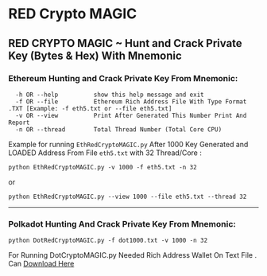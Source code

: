 # RED Crypto MAGIC
## RED CRYPTO MAGIC ~ Hunt and Crack Private Key (Bytes & Hex) With Mnemonic


### Ethereum Hunting and Crack Private Key From Mnemonic:
```
  -h OR --help          show this help message and exit
  -f OR --file          Ethereum Rich Address File With Type Format .TXT [Example: -f eth5.txt or --file eth5.txt]
  -v OR --view          Print After Generated This Number Print And Report
  -n OR --thread        Total Thread Number (Total Core CPU)
```
Example for running `EthRedCryptoMAGIC.py` After 1000 Key Generated and LOADED Address From File `eth5.txt` with 32 Thread/Core :

`python EthRedCryptoMAGIC.py -v 1000 -f eth5.txt -n 32`

or

`python EthRedCryptoMAGIC.py --view 1000 --file eth5.txt --thread 32`

---
### Polkadot Hunting And Crack Private Key From Mnemonic:
```
python DotRedCryptoMAGIC.py -f dot1000.txt -v 1000 -n 32
```
For Running DotCryptoMAGIC.py Needed Rich Address Wallet On Text File . Can [Download Here](https://github.com/Pymmdrza/Rich-Address-Wallet/tree/main/DOT 'Rich Address Wallet List Polkadot DOT')
